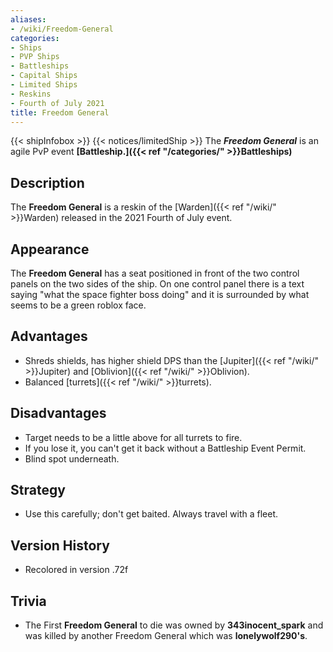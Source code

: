 ```yaml
---
aliases:
- /wiki/Freedom-General
categories:
- Ships
- PVP Ships
- Battleships
- Capital Ships
- Limited Ships
- Reskins
- Fourth of July 2021
title: Freedom General
---
```


{{< shipInfobox >}} {{< notices/limitedShip >}} The **_Freedom General_** is an agile PvP event **[Battleship.]({{< ref "/categories/" >}}Battleships)** 

## Description

The **Freedom General** is a reskin of the [Warden]({{< ref "/wiki/" >}}Warden) released in the 2021 Fourth of July event.

## Appearance

The **Freedom General** has a seat positioned in front of the two control panels on the two sides of the ship. On one control panel there is a text saying "what the space fighter boss doing" and it is surrounded by what seems to be a green roblox face.

## Advantages

- Shreds shields, has higher shield DPS than the [Jupiter]({{< ref "/wiki/" >}}Jupiter) and [Oblivion]({{< ref "/wiki/" >}}Oblivion).
- Balanced [turrets]({{< ref "/wiki/" >}}turrets).

## Disadvantages

- Target needs to be a little above for all turrets to fire.
- If you lose it, you can't get it back without a Battleship Event Permit.
- Blind spot underneath.

## Strategy

- Use this carefully; don't get baited. Always travel with a fleet.

## Version History 

- Recolored in version .72f

## Trivia

- The First **Freedom General** to die was owned by **343inocent_spark** and was killed by another Freedom General which was **lonelywolf290's**.